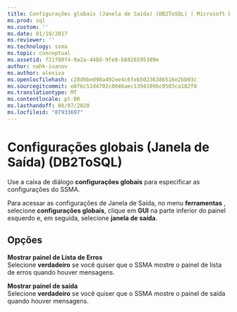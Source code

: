 ```yaml
---
title: Configurações globais (Janela de Saída) (DB2ToSQL) | Microsoft Docs
ms.prod: sql
ms.custom: ''
ms.date: 01/19/2017
ms.reviewer: ''
ms.technology: ssma
ms.topic: conceptual
ms.assetid: f21f80f4-9a2a-448d-9fe8-b6926595389e
author: nahk-ivanov
ms.author: alexiva
ms.openlocfilehash: c28d9bed90a492ee4c6feb50236386516e2bb93c
ms.sourcegitcommit: e8f6c51d4702c0046aec1394109bc0503ca182f0
ms.translationtype: MT
ms.contentlocale: pt-BR
ms.lasthandoff: 08/07/2020
ms.locfileid: "87933697"
---
```

# <a name="global-settings-output-window-db2tosql"></a>Configurações globais (Janela de Saída) (DB2ToSQL)
Use a caixa de diálogo **configurações globais** para especificar as configurações do SSMA.  
  
Para acessar as configurações de Janela de Saída, no menu **ferramentas** , selecione **configurações globais**, clique em **GUI** na parte inferior do painel esquerdo e, em seguida, selecione **janela de saída**.  
  
## <a name="options"></a>Opções  
**Mostrar painel de Lista de Erros**  
Selecione **verdadeiro** se você quiser que o SSMA mostre o painel de lista de erros quando houver mensagens.  
  
**Mostrar painel de saída**  
Selecione **verdadeiro** se você quiser que o SSMA mostre o painel de saída quando houver mensagens.  
  
